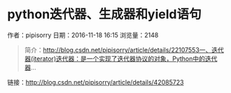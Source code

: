 # python迭代器、生成器和yield语句
作者：pipisorry
日期：2016-11-18 16:15
浏览量：2148
> 简介：http://blog.csdn.net/pipisorry/article/details/22107553一、迭代器(iterator)迭代器：是一个实现了迭代器协议的对象，Python中的迭代器...

 链接：http://blog.csdn.net/pipisorry/article/details/42085723
